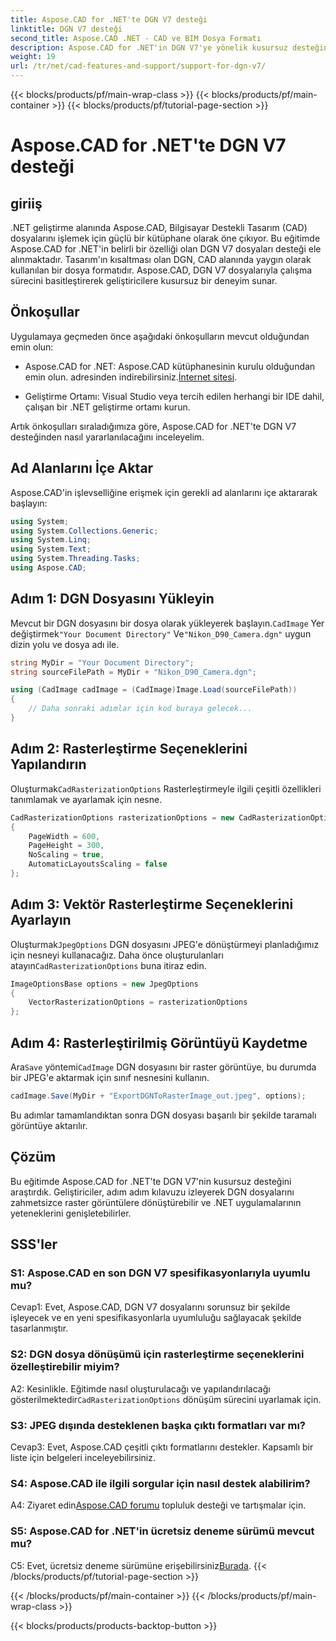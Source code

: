 ```yaml
---
title: Aspose.CAD for .NET'te DGN V7 desteği
linktitle: DGN V7 desteği
second_title: Aspose.CAD .NET - CAD ve BIM Dosya Formatı
description: Aspose.CAD for .NET'in DGN V7'ye yönelik kusursuz desteğini keşfedin. Adım adım rehberlikle DGN dosyalarını zahmetsizce taramalı görüntülere dönüştürün.
weight: 19
url: /tr/net/cad-features-and-support/support-for-dgn-v7/
---
```


{{< blocks/products/pf/main-wrap-class >}}
{{< blocks/products/pf/main-container >}}
{{< blocks/products/pf/tutorial-page-section >}}

# Aspose.CAD for .NET'te DGN V7 desteği

## giriiş

.NET geliştirme alanında Aspose.CAD, Bilgisayar Destekli Tasarım (CAD) dosyalarını işlemek için güçlü bir kütüphane olarak öne çıkıyor. Bu eğitimde Aspose.CAD for .NET'in belirli bir özelliği olan DGN V7 dosyaları desteği ele alınmaktadır. Tasarım'ın kısaltması olan DGN, CAD alanında yaygın olarak kullanılan bir dosya formatıdır. Aspose.CAD, DGN V7 dosyalarıyla çalışma sürecini basitleştirerek geliştiricilere kusursuz bir deneyim sunar.

## Önkoşullar

Uygulamaya geçmeden önce aşağıdaki önkoşulların mevcut olduğundan emin olun:

-  Aspose.CAD for .NET: Aspose.CAD kütüphanesinin kurulu olduğundan emin olun. adresinden indirebilirsiniz.[İnternet sitesi](https://releases.aspose.com/cad/net/).

- Geliştirme Ortamı: Visual Studio veya tercih edilen herhangi bir IDE dahil, çalışan bir .NET geliştirme ortamı kurun.

Artık önkoşulları sıraladığımıza göre, Aspose.CAD for .NET'te DGN V7 desteğinden nasıl yararlanılacağını inceleyelim.

## Ad Alanlarını İçe Aktar

Aspose.CAD'in işlevselliğine erişmek için gerekli ad alanlarını içe aktararak başlayın:

```csharp
using System;
using System.Collections.Generic;
using System.Linq;
using System.Text;
using System.Threading.Tasks;
using Aspose.CAD;
```

## Adım 1: DGN Dosyasını Yükleyin

 Mevcut bir DGN dosyasını bir dosya olarak yükleyerek başlayın.`CadImage` Yer değiştirmek`"Your Document Directory"` Ve`"Nikon_D90_Camera.dgn"` uygun dizin yolu ve dosya adı ile.

```csharp
string MyDir = "Your Document Directory";
string sourceFilePath = MyDir + "Nikon_D90_Camera.dgn";

using (CadImage cadImage = (CadImage)Image.Load(sourceFilePath))
{
    // Daha sonraki adımlar için kod buraya gelecek...
}
```

## Adım 2: Rasterleştirme Seçeneklerini Yapılandırın

 Oluşturmak`CadRasterizationOptions` Rasterleştirmeyle ilgili çeşitli özellikleri tanımlamak ve ayarlamak için nesne.

```csharp
CadRasterizationOptions rasterizationOptions = new CadRasterizationOptions
{
    PageWidth = 600,
    PageHeight = 300,
    NoScaling = true,
    AutomaticLayoutsScaling = false
};
```

## Adım 3: Vektör Rasterleştirme Seçeneklerini Ayarlayın

 Oluşturmak`JpegOptions` DGN dosyasını JPEG'e dönüştürmeyi planladığımız için nesneyi kullanacağız. Daha önce oluşturulanları atayın`CadRasterizationOptions` buna itiraz edin.

```csharp
ImageOptionsBase options = new JpegOptions
{
    VectorRasterizationOptions = rasterizationOptions
};
```

## Adım 4: Rasterleştirilmiş Görüntüyü Kaydetme

 Ara`Save` yöntemi`CadImage` DGN dosyasını bir raster görüntüye, bu durumda bir JPEG'e aktarmak için sınıf nesnesini kullanın.

```csharp
cadImage.Save(MyDir + "ExportDGNToRasterImage_out.jpeg", options);
```

Bu adımlar tamamlandıktan sonra DGN dosyası başarılı bir şekilde taramalı görüntüye aktarılır.

## Çözüm

Bu eğitimde Aspose.CAD for .NET'te DGN V7'nin kusursuz desteğini araştırdık. Geliştiriciler, adım adım kılavuzu izleyerek DGN dosyalarını zahmetsizce raster görüntülere dönüştürebilir ve .NET uygulamalarının yeteneklerini genişletebilirler.

## SSS'ler

### S1: Aspose.CAD en son DGN V7 spesifikasyonlarıyla uyumlu mu?

Cevap1: Evet, Aspose.CAD, DGN V7 dosyalarını sorunsuz bir şekilde işleyecek ve en yeni spesifikasyonlarla uyumluluğu sağlayacak şekilde tasarlanmıştır.

### S2: DGN dosya dönüşümü için rasterleştirme seçeneklerini özelleştirebilir miyim?

 A2: Kesinlikle. Eğitimde nasıl oluşturulacağı ve yapılandırılacağı gösterilmektedir`CadRasterizationOptions` dönüşüm sürecini uyarlamak için.

### S3: JPEG dışında desteklenen başka çıktı formatları var mı?

Cevap3: Evet, Aspose.CAD çeşitli çıktı formatlarını destekler. Kapsamlı bir liste için belgeleri inceleyebilirsiniz.

### S4: Aspose.CAD ile ilgili sorgular için nasıl destek alabilirim?

 A4: Ziyaret edin[Aspose.CAD forumu](https://forum.aspose.com/c/cad/19) topluluk desteği ve tartışmalar için.

### S5: Aspose.CAD for .NET'in ücretsiz deneme sürümü mevcut mu?

 C5: Evet, ücretsiz deneme sürümüne erişebilirsiniz[Burada](https://releases.aspose.com/).
{{< /blocks/products/pf/tutorial-page-section >}}

{{< /blocks/products/pf/main-container >}}
{{< /blocks/products/pf/main-wrap-class >}}

{{< blocks/products/products-backtop-button >}}
